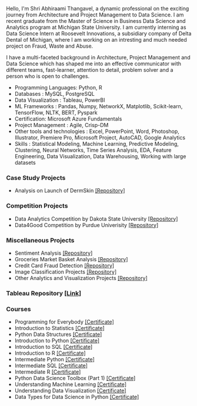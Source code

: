 Hello, I'm Shri Abhiraami Thangavel, a dynamic professional on the exciting journey from Architecture and Project Management to Data Science. I am recent graduate from the Master of Science in Business Data Science and Analytics program at Michigan State University. I am currently interning as Data Science Intern at Roosevelt Innovations, a subsidiary company of Delta Dental of Michigan, where I am working on an intresting and much needed project on Fraud, Waste and Abuse.

I have a multi-faceted background in Architecture, Project Management and Data Science which has shaped me into an effective communicator with different teams, fast-learner, attention to detail, problem solver and a person who is open to challenges.

- Programming Languages: Python, R
- Databases : MySQL, PostgreSQL 
- Data Visualization : Tableau, PowerBI
- ML Frameworks : Pandas, Numpy, NetworkX, Matplotlib, Scikit-learn, TensorFlow, NLTK, BERT, Pyspark
- Certification: Microsoft Azure Fundamentals
- Project Management : Agile, Crisp-DM
- Other tools and technologies : Excel, PowerPoint, Word, Photoshop, Illustrator, Premiere Pro, Microsoft Project, AutoCAD, Google Analytics
- Skills : Statistical Modeling, Machine Learning, Predictive Modeling, Clustering, Neural Networks, Time Series Analysis, EDA, Feature Engineering, Data Visualization, Data Warehousing, Working with large datasets

### Case Study Projects
- Analysis on Launch of DermSkin [[Repository]](https://github.com/abhithangavel/DermSkin-Analysis)

### Competition Projects
- Data Analytics Competition by Dakota State University [[Repository]](https://github.com/abhithangavel/Data-Analytics-Competition-DSU)
- Data4Good Competition by Purdue Univerisity [[Repository]](https://github.com/naveenp98/Data4Good)

### Miscellaneous Projects
- Sentiment Analysis [[Repository]](https://github.com/abhithangavel/Sentiment-Analysis-Project)
- Groceries Market Basket Analysis [[Repository]](https://github.com/abhithangavel/Data-Mining-Project)
- Credit Card Fraud Detection [[Repository]](https://github.com/abhithangavel/Machine-Learning-Project)
- Image Classification Projects [[Repository]](https://github.com/abhithangavel/Image-Classification)
- Other Analytics and Visualization Projects [[Repository]](https://github.com/abhithangavel/Analytics-and-Visualization-Projects)

### Tableau Repository [[Link]](https://public.tableau.com/app/profile/abhiraami)

### Courses
- Programming for Everybody [[Certificate]](https://coursera.org/share/75bddbe853d071e2a51be4d872a20022)
- Introduction to Statistics [[Certificate]](https://coursera.org/share/abe1f228f8b1756a60a488359516b2d3)
- Python Data Structures [[Certificate]](https://coursera.org/share/96e2e86a79fa985132279a1968e8a25d)
- Introduction to Python [[Certificate]](https://www.datacamp.com/completed/statement-of-accomplishment/course/e18250775fb3e27711eda5c678f833bf3b866f1c)
- Introduction to SQL [[Certificate]](https://www.datacamp.com/completed/statement-of-accomplishment/course/c70b01e4921273d15b0100c2c1a3664cc9b925a2)
- Introduction to R [[Certificate]](https://www.datacamp.com/completed/statement-of-accomplishment/course/4600b509616d3eb5048daa241fef7a7c16f7f2a1)
- Intermediate Python [[Certificate]](https://www.datacamp.com/completed/statement-of-accomplishment/course/efd9091653824012373271d71846646a369033f8)
- Intermediate SQL [[Certificate]](https://www.datacamp.com/completed/statement-of-accomplishment/course/c814ff97dad38977728cea6aaea7923d0cdd8d35)
- Intermediate R [[Certificate]](https://www.datacamp.com/completed/statement-of-accomplishment/course/6a661b8657af32bb3562e26274b467f43a2659ad)
- Python Data Science Toolbox (Part 1) [[Certificate]](https://www.datacamp.com/completed/statement-of-accomplishment/course/f62e82c84419c3d9240bb5980866390303dfdd4c)
- Understanding Machine Learning [[Certificate]](https://www.datacamp.com/completed/statement-of-accomplishment/course/01c9e24a0a5bb32b9e871e78a9c9ef23248b0e14 )
- Understanding Data Visualization [[Certificate]](https://www.datacamp.com/completed/statement-of-accomplishment/course/ed1ebefb90a07ebbbf273bbd4ac7bce160c12769)
- Data Types for Data Science in Python [[Certificate]](https://www.datacamp.com/completed/statement-of-accomplishment/course/95ef4bf69a7ef0a302385203eeb73c136e484a1a)

<!--
**abhithangavel/abhithangavel** is a ✨ _special_ ✨ repository because its `README.md` (this file) appears on your GitHub profile.

Here are some ideas to get you started:

- 🔭 I’m currently working on ...
- 🌱 I’m currently learning ...
- 👯 I’m looking to collaborate on ...
- 🤔 I’m looking for help with ...
- 💬 Ask me about ...
- 📫 How to reach me: ...
- 😄 Pronouns: ...
- ⚡ Fun fact: ...
-->
